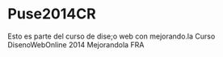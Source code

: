 Puse2014CR
==========
Esto es parte del curso de dise;o web con mejorando.la
Curso DisenoWebOnline 2014 Mejorandola FRA
